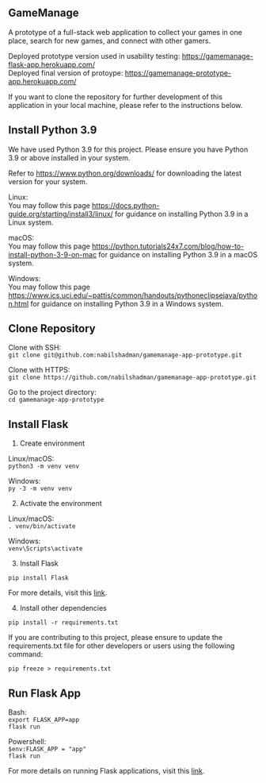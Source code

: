 ## GameManage
A prototype of a full-stack web application to collect your games in one place, search for new games, and connect with other gamers.  

Deployed prototype version used in usability testing: https://gamemanage-flask-app.herokuapp.com/  
Deployed final version of protoype: https://gamemanage-prototype-app.herokuapp.com/  

If you want to clone the repository for further development of this application in your local machine, please refer to the instructions below.  


## Install Python 3.9  
We have used Python 3.9 for this project. Please ensure you have Python 3.9 or above installed in your system.  

Refer to https://www.python.org/downloads/ for downloading the latest version for your system.  

Linux:  
You may follow this page https://docs.python-guide.org/starting/install3/linux/ for guidance on installing Python 3.9 in a Linux system.  

macOS:  
You may follow this page https://python.tutorials24x7.com/blog/how-to-install-python-3-9-on-mac for guidance on installing Python 3.9 in a macOS system.  

Windows:  
You may follow this page https://www.ics.uci.edu/~pattis/common/handouts/pythoneclipsejava/python.html for guidance on installing Python 3.9 in a Windows system.  




## Clone Repository

Clone with SSH:  
```git clone git@github.com:nabilshadman/gamemanage-app-prototype.git```      

Clone with HTTPS:   
```git clone https://github.com/nabilshadman/gamemanage-app-prototype.git```     

Go to the project directory:  
```cd gamemanage-app-prototype```      




## Install Flask  
1. Create environment  

Linux/macOS:  
```python3 -m venv venv```    

Windows:  
```py -3 -m venv venv```    

2. Activate the environment  

Linux/macOS:  
```. venv/bin/activate```    

Windows:  
```venv\Scripts\activate```    

3. Install Flask  

```pip install Flask```    

For more details, visit this [link](https://flask.palletsprojects.com/en/2.0.x/installation/).   

4. Install other dependencies  

```pip install -r requirements.txt```    

If you are contributing to this project, please ensure to update the requirements.txt file for other developers or users using the following command:  

```pip freeze > requirements.txt```    




## Run Flask App  

Bash:  
```export FLASK_APP=app```    
```flask run```    

Powershell:  
```$env:FLASK_APP = "app"```    
```flask run```    

For more details on running Flask applications, visit this [link](https://flask.palletsprojects.com/en/2.0.x/quickstart/).    
